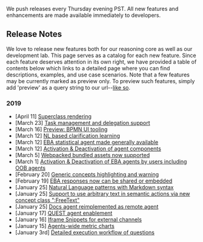 We push releases every Thursday evening PST. All new features and enhancements are made available immediately to developers.

## Release Notes

We love to release new features both for our reasoning core as well as our development lab. This page serves as a catalog for each new feature. Since each feature deserves attention in its own right, we have provided a table of contents below which links to a detailed page where you can find descriptions, examples, and use case scenarios. Note that a few features may be currently marked as preview only. To preview such features, simply add 'preview' as a query string to our url--[like so](https://eba.ibm.com/assistant?preview).

### 2019
* [April 11]    [Superclass rendering](./blogs/SuperclassRender.md)
* [March 23]    [Task management and delegation support](./blogs/TaskManagement.md)
* [March 16]    [Preview: BPMN UI tooling](./blogs/BPMN.md)
* [March 12]    [NL based clarification learning](./blogs/NLLearning.md)
* [March 12]    [EBA statistical agent made generally available](./blogs/StatisicsAgent.md)
* [March 12]    [Activation & Deactivation of agent components](./blogs/ComponentActivation.md)
* [March 5]     [Webpacked bundled assets now supported](./blogs/WebpackAssets.md)
* [March 1]     [Activation & Deactivation of EBA agents by users including OOB agents](./blogs/AgentActivation.md)
* [February 20] [Generic concepts highlighting and warning](./blogs/GenericConceptsHighlight.md)
* [February 19] [EBA responses now can be shared or embedded](./blogs/PortableSnippets.md)
* [January 25]  [Natural Language patterns with Markdown syntax](./blogs/MarkdownPatterns.md)
* [January 25]  [Support to use arbitrary text in semantic actions via new concept class ":FreeText"](./blogs/FreeText.md)
* [January 25]  [Docs agent reimplemented as remote agent](./blogs/RemoteDocsAgent.md)
* [January 17]  [QUEST agent enablement](../samples/Quest.md)
* [January 16]  [Iframe Snippets for external channels](./blogs/ChannelSnippets.md)
* [January 15]  [Agents-wide metric charts](./blogs/AgentsMetrics.md)
* [January 3rd] [Detailed execution workflow of questions](./blogs/ExecutionWorkflow.md)


